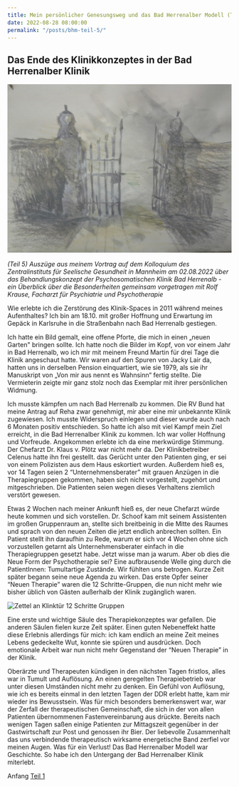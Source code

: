 ```yaml
---
title: Mein persönlicher Genesungsweg und das Bad Herrenalber Modell (Teil 5)
date: 2022-08-28 08:00:00
permalink: "/posts/bhm-teil-5/"
---
```


## Das Ende des Klinikkonzeptes in der Bad Herrenalber Klinik

![Pforte](/assets/images/KlinkBHKunsttherapie.jpg)

_(Teil 5) Auszüge aus meinem Vortrag auf dem Kolloquium des Zentralinstituts für Seelische Gesundheit in Mannheim am 02.08.2022 über das Behandlungskonzept der Psychosomatischen Klinik Bad Herrenalb - ein Überblick über die Besonderheiten gemeinsam vorgetragen mit Rolf Krause, Facharzt für Psychiatrie und Psychotherapie_

Wie erlebte ich die Zerstörung des Klinik-Spaces in 2011 während meines Aufenthaltes?
Ich bin am 18.10. mit großer Hoffnung und Erwartung im Gepäck in Karlsruhe in die Straßenbahn nach Bad Herrenalb gestiegen.

Ich hatte ein Bild gemalt, eine offene Pforte, die mich in einen „neuen Garten" bringen sollte. Ich hatte noch die Bilder im Kopf, von vor einem Jahr in Bad Herrenalb, wo ich mir mit meinem Freund Martin für drei Tage die Klinik angeschaut hatte. Wir waren auf den Spuren von Jacky Lair da, hatten uns in derselben Pension einquartiert, wie sie 1979, als sie ihr Manuskript von „Von mir aus nennt es Wahnsinn“ fertig stellte. Die Vermieterin zeigte mir ganz stolz noch das Exemplar mit ihrer persönlichen Widmung.

Ich musste kämpfen um nach Bad Herrenalb zu kommen. Die RV Bund hat meine Antrag auf Reha zwar genehmigt, mir aber eine mir unbekannte Klinik zugewiesen. Ich musste Widerspruch einlegen und dieser wurde auch nach 6 Monaten positiv entschieden. So hatte ich also mit viel Kampf mein Ziel erreicht, in die Bad Herrenalber Klinik zu kommen. Ich war voller Hoffnung und Vorfreude. Angekommen erlebte ich da eine merkwürdige Stimmung. Der Chefarzt Dr. Klaus v. Plötz war nicht mehr da. Der Klinikbetreiber Celenus hatte ihn frei gestellt. das Gerücht unter den Patienten ging, er sei von einem Polizisten aus dem Haus eskortiert wurden. Außerdem hieß es, vor 14 Tagen seien 2 “Unternehmensberater” mit grauen Anzügen in die Therapiegruppen gekommen, haben sich nicht vorgestellt,  zugehört und mitgeschrieben. Die Patienten seien wegen dieses Verhaltens ziemlich verstört gewesen.

Etwas 2 Wochen nach meiner Ankunft hieß es, der neue Chefarzt würde heute kommen und sich vorstellen. Dr. Schoof kam mit seinem Assistenten im großen Gruppenraum an, stellte sich breitbeinig in die Mitte des Raumes und sprach von den neuen Zeiten die jetzt endlich anbrechen sollten. Ein Patient stellt ihn daraufhin zu Rede, warum er sich vor 4 Wochen ohne sich vorzustellen getarnt als Unternehmensberater einfach in die Therapiegruppen gesetzt habe. Jetzt wisse man ja warum. Aber ob dies die Neue Form der Psychotherapie sei? Eine aufbrausende Welle ging durch die PatientInnen: Tumultartige Zustände. Wir fühlten uns betrogen.
Kurze Zeit später begann seine neue Agenda zu wirken. Das erste Opfer seiner “Neuen Therapie” waren die 12 Schritte-Gruppen, die nun nicht mehr wie bisher üblich von Gästen außerhalb der Klinik zugänglich waren.

![Zettel an Klinktür 12 Schritte Gruppen](/assets/images/KlinkBHEndeTür.jpg)

Eine erste und wichtige Säule des Therapiekonzeptes war gefallen. Die anderen Säulen fielen kurze Zeit später. Einen guten Nebeneffekt hatte diese Erlebnis allerdings für mich: ich kam endlich an meine Zeit meines Lebens gedeckelte Wut, konnte sie spüren und ausdrücken. Doch emotionale Arbeit war nun nicht mehr Gegenstand der “Neuen Therapie” in der Klinik.

Oberärzte und Therapeuten kündigen in den nächsten Tagen fristlos, alles war in Tumult und Auflösung. An einen geregelten Therapiebetrieb war unter diesen Umständen nicht mehr zu denken. Ein Gefühl von Auflösung, wie ich es bereits einmal in den letzten Tagen der DDR erlebt hatte, kam mir wieder ins Bewusstsein. Was für mich besonders bemerkenswert war, war der Zerfall der therapeutischen Gemeinschaft, die sich in der von allen Patienten übernommenen Fastenvereinbarung aus drückte. Bereits nach wenigen Tagen saßen einige Patienten zur Mittagszeit gegenüber in der Gastwirtschaft zur Post und genossen ihr Bier. Der liebevolle Zusammenhalt das uns verbindende therapeutisch wirksame energetische Band zerfiel vor meinen Augen. Was für ein Verlust! Das Bad Herrenalber Modell war Geschichte. So habe ich den Untergang der Bad Herrenalber Klinik miterlebt.

Anfang [Teil 1](/posts/bhm-teil-1/)
